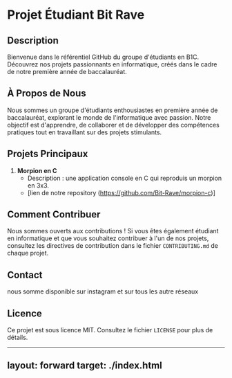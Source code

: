 # Projet Étudiant Bit Rave

## Description

Bienvenue dans le référentiel GitHub du groupe d'étudiants en B1C. Découvrez nos projets passionnants en informatique, créés dans le cadre de notre première année de baccalauréat.

## À Propos de Nous

Nous sommes un groupe d'étudiants enthousiastes en première année de baccalauréat, explorant le monde de l'informatique avec passion. Notre objectif est d'apprendre, de collaborer et de développer des compétences pratiques tout en travaillant sur des projets stimulants.

## Projets Principaux

1. **Morpion en C**
   - Description : une application console en C qui reproduis un morpion en 3x3.
   - [lien de notre repository (https://github.com/Bit-Rave/morpion-c)]



## Comment Contribuer

Nous sommes ouverts aux contributions ! Si vous êtes également étudiant en informatique et que vous souhaitez contribuer à l'un de nos projets, consultez les directives de contribution dans le fichier `CONTRIBUTING.md` de chaque projet.

## Contact

nous somme disponible sur instagram et sur tous les autre réseaux

## Licence

Ce projet est sous licence MIT. Consultez le fichier `LICENSE` pour plus de détails.

---
layout: forward
target: ./index.html
---
